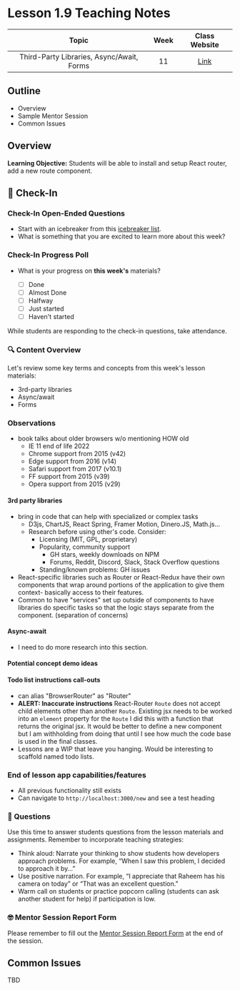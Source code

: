 # Lesson 1.9 Teaching Notes

| **Topic** | **Week** | **Class Website** |
| :---: | :---: | :---: |
| Third-Party Libraries, Async/Await, Forms | 11 | [Link](https://learn.codethedream.org/) |

## Outline

- Overview
- Sample Mentor Session
- Common Issues

## Overview

**Learning Objective:** Students will be able to install and setup React router, add a new route component.

## :wave: Check-In

### Check-In Open-Ended Questions

- Start with an icebreaker from this [icebreaker list](https://docs.google.com/document/d/1WbwKn8B5GfRueq7Zbw0zx_k15aqyIqIs23i_WHI-pPI/edit?usp=sharing).
- What is something that you are excited to learn more about this week?

### Check-In Progress Poll

- What is your progress on **this week's** materials?

  - [ ] Done
  - [ ] Almost Done
  - [ ] Halfway
  - [ ] Just started
  - [ ] Haven't started

While students are responding to the check-in questions, take attendance.

### :mag: Content Overview

Let's review some key terms and concepts from this week's lesson materials:

- 3rd-party libraries
- Async/await
- Forms

### Observations

- book talks about older browsers w/o mentioning HOW old
  - IE 11 end of life 2022
  - Chrome support from 2015 (v42)
  - Edge support from 2016 (v14)
  - Safari support from 2017 (v10.1)
  - FF support from 2015 (v39)
  - Opera support from 2015 (v29)

#### 3rd party libraries

- bring in code that can help with specialized or complex tasks
  - D3js, ChartJS, React Spring, Framer Motion, Dinero.JS, Math.js...
  - Research before using other's code. Consider:
    - Licensing (MIT, GPL, proprietary)
    - Popularity, community support
      - GH stars, weekly downloads on NPM
      - Forums, Reddit, Discord, Slack, Stack Overflow questions
    - Standing/known problems: GH issues
- React-specific libraries such as Router or React-Redux have their own components that wrap around portions of the application to give them context- basically access to their features.
- Common to have "services" set up outside of components to have libraries do specific tasks so that the logic stays separate from the component. (separation of concerns)

#### Async-await

- I need to do more research into this section.

#### Potential concept demo ideas

#### Todo list instructions call-outs

- can alias "BrowserRouter" as "Router"
- **ALERT: Inaccurate instructions** React-Router `Route` does not accept child elements other than another `Route`. Existing jsx needs to be worked into an `element` property for the `Route` I did this with a function that returns the original jsx. It would be better to define a new component but I am withholding from doing that until I see how much the code base is used in the final classes.  
- Lessons are a WIP that leave you hanging. Would be interesting to scaffold named todo lists.

### End of lesson app capabilities/features

- All previous functionality still exists
- Can navigate to `http://localhost:3000/new` and see a test heading

### :thinking: Questions

Use this time to answer students questions from the lesson materials and assignments. Remember to incorporate teaching strategies:

- Think aloud: Narrate your thinking to show students how developers approach problems. For example, “When I saw this problem, I decided to approach it by…”
- Use positive narration. For example, “I appreciate that Raheem has his camera on today” or “That was an excellent question."
- Warm call on students or practice popcorn calling (students can ask another student for help) if participation is low.

### :nerd_face: Mentor Session Report Form

Please remember to fill out the [Mentor Session Report Form](https://airtable.com/shrp0jjRtoMyTXRzh) at the end of the session.

## Common Issues

TBD
